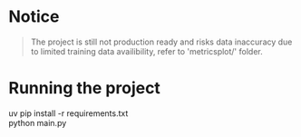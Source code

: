 # Notice
> The project is still not production ready and risks data inaccuracy due to limited training data availibility, refer to 'metricsplot/' folder.

# Running the project
uv pip install -r requirements.txt <br>
 python main.py
